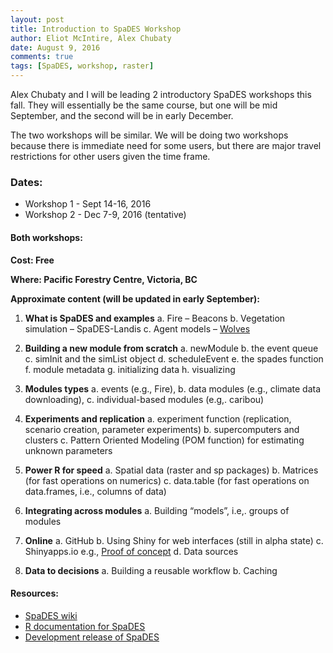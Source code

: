 ```yaml
---
layout: post
title: Introduction to SpaDES Workshop
author: Eliot McIntire, Alex Chubaty
date: August 9, 2016
comments: true
tags: [SpaDES, workshop, raster]
---
```


Alex Chubaty and I will be leading 2 introductory SpaDES workshops this fall. They will essentially be the same course, but one will be mid September, and the second will be in early December. 

The two workshops will be similar. We will be doing two workshops because there is immediate need for some users, but there are major travel restrictions for other users given the time frame.

### Dates: 

- Workshop 1 - Sept 14-16, 2016
- Workshop 2 - Dec 7-9, 2016 (tentative)

#### Both workshops:

**Cost: Free**

**Where: Pacific Forestry Centre, Victoria, BC**

**Approximate content (will be updated in early September):**

1.	**What is SpaDES and examples**
    a.	Fire – Beacons
    b.	Vegetation simulation – SpaDES-Landis
    c.	Agent models – [Wolves](http://htmlpreview.github.io/?https://github.com/PredictiveEcology/SpaDES-modules/blob/master/modules/wolfAlps/wolfAlps.html) 

2.	**Building a new module from scratch**
    a.	newModule 
    b.	the event queue
    c.	simInit and the simList object
    d.	scheduleEvent
    e.	the spades function
    f.	module metadata
    g.	initializing data
    h.	visualizing

3.	**Modules types**
    a. events (e.g., Fire), 
    b. data modules (e.g., climate data downloading), 
    c. individual-based modules (e.g,. caribou)

4.	**Experiments and replication**
    a.	experiment function (replication, scenario creation, parameter experiments)
    b.	supercomputers and clusters
    c.	Pattern Oriented Modeling (POM function) for estimating unknown parameters

5.	**Power R for speed**
    a.	Spatial data (raster and sp packages)
    b.	Matrices  (for fast operations on numerics)
    c.	data.table (for fast operations on data.frames, i.e., columns of data) 

6.	**Integrating across modules**
    a.	Building “models”, i.e,. groups of modules

7.	**Online**
    a.	GitHub
    b.	Using Shiny for web interfaces (still in alpha state)
    c.	Shinyapps.io e.g., [Proof of concept](https://spades.shinyapps.io/ForestChange_ProofOfConcept/)
    d.	Data sources

8.	**Data to decisions**
    a.	Building a reusable workflow
    b.	Caching
    
#### Resources:

- [SpaDES wiki](https://github.com/PredictiveEcology/SpaDES/wiki)
- [R documentation for SpaDES](http://www.rdocumentation.org/packages/SpaDES/versions/1.2.0)
- [Development release of SpaDES](https://github.com/PredictiveEcology/SpaDES/tree/development)
